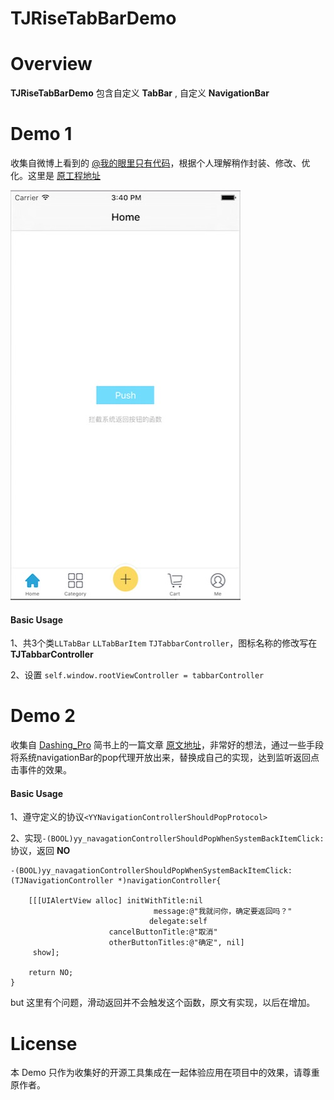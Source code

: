 # TJRiseTabBarDemo

# Overview
**TJRiseTabBarDemo** 包含自定义 **TabBar** , 自定义 **NavigationBar**

# Demo 1 
收集自微博上看到的 [@我的眼里只有代码](http://weibo.com/fuckingcode)，根据个人理解稍作封装、修改、优化。这里是 [原工程地址](https://github.com/NoCodeNoWife/LLRiseTabBar-iOS)

![view demo](https://github.com/devtofu/TJRiseTabBarDemo/blob/master/TJRiseTabBarDemo/ScreenShot/home.png?raw=true)

#### Basic Usage
1、共3个类`LLTabBar` `LLTabBarItem` `TJTabbarController`，图标名称的修改写在 **TJTabbarController** 

2、设置 `self.window.rootViewController = tabbarController`

# Demo 2
收集自 [Dashing_Pro](http://www.jianshu.com/users/9e4ad2be1304/latest_articles) 简书上的一篇文章 [原文地址](http://www.jianshu.com/p/6376149a2c4c)，非常好的想法，通过一些手段将系统navigationBar的pop代理开放出来，替换成自己的实现，达到监听返回点击事件的效果。

#### Basic Usage
1、遵守定义的协议```<YYNavigationControllerShouldPopProtocol>```
  
  
2、实现```-(BOOL)yy_navagationControllerShouldPopWhenSystemBackItemClick:```协议，返回 **NO**

```
-(BOOL)yy_navagationControllerShouldPopWhenSystemBackItemClick:(TJNavigationController *)navigationController{
    
    [[[UIAlertView alloc] initWithTitle:nil
                                message:@"我就问你，确定要返回吗？"
                               delegate:self
                      cancelButtonTitle:@"取消"
                      otherButtonTitles:@"确定", nil]
     show];
    
    return NO;
}
```
but 这里有个问题，滑动返回并不会触发这个函数，原文有实现，以后在增加。


# License

本 Demo 只作为收集好的开源工具集成在一起体验应用在项目中的效果，请尊重原作者。